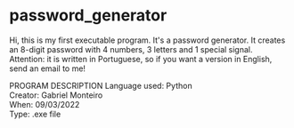 # password_generator
Hi, this is my first executable program. It's a password generator. It creates an 8-digit password with 4 numbers, 3 letters and 1 special signal. Attention: it is written in Portuguese, so if you want a version in English, send an email to me! 

PROGRAM DESCRIPTION
Language used: Python <br/>
Creator: Gabriel Monteiro <br/>
When: 09/03/2022<br/>
Type: .exe file<br/>
